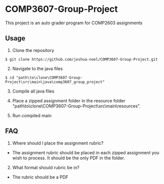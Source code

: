 # COMP3607-Group-Project
This project is an auto grader program for COMP2603 assignments

## Usage
1. Clone the repository
```
$ git clone https://github.com/joshua-noel/COMP3607-Group-Project.git
```

2. Navigate to the java files
```
$ cd "path\to\clone\COMP3607-Group-Project\src\main\java\comp3607_group_project"
```

3. Compile all java files

4. Place a zipped assignment folder in the resource folder "path\to\clone\COMP3607-Group-Project\src\main\resources".

5. Run compiled main

## FAQ
1. Where should I place the assignment rubric?

- The assignment rubric should be placed in each zipped assignment you wish to process. It should be the only PDF in the folder.

2. What format should rubric be in?
   
- The rubric should be a PDF
